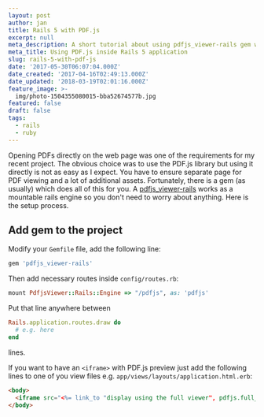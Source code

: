 ```yaml
---
layout: post
author: jan
title: Rails 5 with PDF.js
excerpt: null
meta_description: A short tutorial about using pdfjs_viewer-rails gem with Rails 5 application.
meta_title: Using PDF.js inside Rails 5 application
slug: rails-5-with-pdf-js
date: '2017-05-30T06:07:04.000Z'
date_created: '2017-04-16T02:49:13.000Z'
date_updated: '2018-03-19T02:01:16.000Z'
feature_image: >-
  img/photo-1504355080015-bba52674577b.jpg
featured: false
draft: false
tags:
  - rails
  - ruby
---
```

Opening PDFs directly on the web page was one of the requirements for my recent project. The obvious choice was to use the PDF.js library but using it directly is not as easy as I expect. You have to ensure separate page for PDF viewing and a lot of additional assets.
Fortunately, there is a gem (as usually) which does all of this for you. A [pdfjs_viewer-rails](https://github.com/senny/pdfjs_viewer-rails) works as a mountable rails engine so you don't need to worry about anything. Here is the setup process.

## Add gem to the project

Modify your `Gemfile` file, add the following line:
```ruby
gem 'pdfjs_viewer-rails'
```

Then add necessary routes inside `config/routes.rb`:
```ruby
mount PdfjsViewer::Rails::Engine => "/pdfjs", as: 'pdfjs'
```
Put that line anywhere between
```ruby
Rails.application.routes.draw do
  # e.g. here
end
```
lines.

If you want to have an `<iframe>` with PDF.js preview just add the following lines to one of you view files e.g. `app/views/layouts/application.html.erb`:
```html
<body>
  <iframe src="<%= link_to "display using the full viewer", pdfjs.full_path(file: "/sample.pdf") %>"></iframe>
</body>
```
